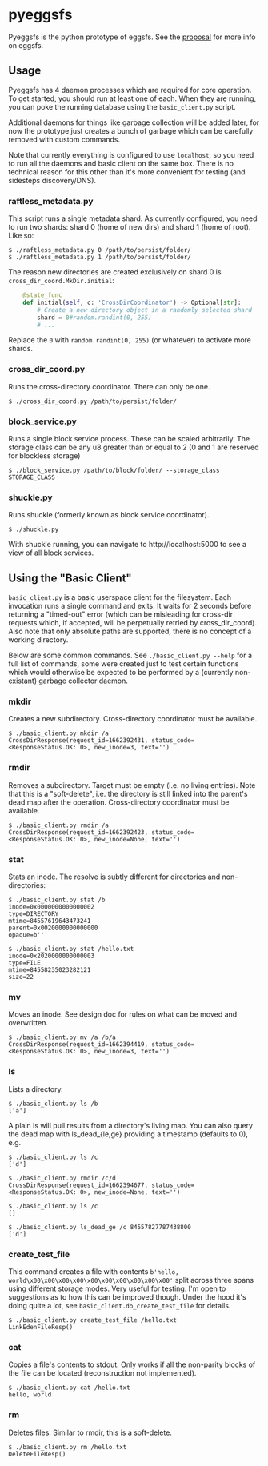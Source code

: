 # pyeggsfs

Pyeggsfs is the python prototype of eggsfs. See the [proposal](https://xtxmarketscom.sharepoint.com/:w:/s/ECN/EdVNBAzB7klPsVw6CxkfAvwB0LGu4pbtf-Gafr0tMnWNKw?e=2LaGl8) for more info on eggsfs.

## Usage

Pyeggsfs has 4 daemon processes which are required for core operation. To get started, you should run at least one of each. When they are running, you can poke the running database using the `basic_client.py` script.

Additional daemons for things like garbage collection will be added later, for now the prototype just creates a bunch of garbage which can be carefully removed with custom commands.

Note that currently everything is configured to use `localhost`, so you need to run all the daemons and basic client on the same box. There is no technical reason for this other than it's more convenient for testing (and sidesteps discovery/DNS).

### raftless_metadata.py

This script runs a single metadata shard. As currently configured, you need to run two shards: shard 0 (home of new dirs) and shard 1 (home of root). Like so:

```
$ ./raftless_metadata.py 0 /path/to/persist/folder/
$ ./raftless_metadata.py 1 /path/to/persist/folder/
```

The reason new directories are created exclusively on shard 0 is `cross_dir_coord.MkDir.initial`:

```python
    @state_func
    def initial(self, c: 'CrossDirCoordinator') -> Optional[str]:
        # Create a new directory object in a randomly selected shard
        shard = 0#random.randint(0, 255)
        # ...
```
Replace the `0` with `random.randint(0, 255)` (or whatever) to activate more shards.

### cross_dir_coord.py

Runs the cross-directory coordinator. There can only be one.

```
$ ./cross_dir_coord.py /path/to/persist/folder/
```

### block_service.py

Runs a single block service process. These can be scaled arbitrarily. The storage class can be any u8 greater than or equal to 2 (0 and 1 are reserved for blockless storage)

```
$ ./block_service.py /path/to/block/folder/ --storage_class STORAGE_CLASS
```

### shuckle.py

Runs shuckle (formerly known as block service coordinator).

```
$ ./shuckle.py
```

With shuckle running, you can navigate to http://localhost:5000 to see a view of all block services.

## Using the "Basic Client"

`basic_client.py` is a basic userspace client for the filesystem. Each invocation runs a single command and exits. It waits for 2 seconds before returning a "timed-out" error (which can be misleading for cross-dir requests which, if accepted, will be perpetually retried by cross_dir_coord). Also note that only absolute paths are supported, there is no concept of a working directory.

Below are some common commands. See `./basic_client.py --help` for a full list of commands, some were created just to test certain functions which would otherwise be expected to be performed by a (currently non-existant) garbage collector daemon.

### mkdir

Creates a new subdirectory. Cross-directory coordinator must be available.

```
$ ./basic_client.py mkdir /a
CrossDirResponse(request_id=1662392431, status_code=<ResponseStatus.OK: 0>, new_inode=3, text='')
```

### rmdir

Removes a subdirectory. Target must be empty (i.e. no living entries). Note that this is a "soft-delete", i.e. the directory is still linked into the parent's dead map after the operation. Cross-directory coordinator must be available.

```
$ ./basic_client.py rmdir /a
CrossDirResponse(request_id=1662392423, status_code=<ResponseStatus.OK: 0>, new_inode=None, text='')
```

### stat

Stats an inode. The resolve is subtly different for directories and non-directories:

```
$ ./basic_client.py stat /b
inode=0x0000000000000002
type=DIRECTORY
mtime=84557619643473241
parent=0x0020000000000000
opaque=b''
```

```
$ ./basic_client.py stat /hello.txt
inode=0x2020000000000003
type=FILE
mtime=84558235023282121
size=22
```

### mv

Moves an inode. See design doc for rules on what can be moved and overwritten.

```
$ ./basic_client.py mv /a /b/a
CrossDirResponse(request_id=1662394419, status_code=<ResponseStatus.OK: 0>, new_inode=3, text='')
```

### ls

Lists a directory.

```
$ ./basic_client.py ls /b
['a']
```

A plain ls will pull results from a directory's living map. You can also query the dead map with ls_dead_{le,ge} providing a timestamp (defaults to 0), e.g.

```
$ ./basic_client.py ls /c
['d']

$ ./basic_client.py rmdir /c/d
CrossDirResponse(request_id=1662394677, status_code=<ResponseStatus.OK: 0>, new_inode=None, text='')

$ ./basic_client.py ls /c
[]

$ ./basic_client.py ls_dead_ge /c 84557827787438800
['d']
```

### create_test_file

This command creates a file with contents `b'hello, world\x00\x00\x00\x00\x00\x00\x00\x00\x00\x00'` split across three spans using different storage modes. Very useful for testing. I'm open to suggestions as to how this can be improved though. Under the hood it's doing quite a lot, see `basic_client.do_create_test_file` for details.

```
$ ./basic_client.py create_test_file /hello.txt
LinkEdenFileResp()
```

### cat

Copies a file's contents to stdout. Only works if all the non-parity blocks of the file can be located (reconstruction not implemented).

```
$ ./basic_client.py cat /hello.txt
hello, world
```

### rm

Deletes files. Similar to rmdir, this is a soft-delete.

```
$ ./basic_client.py rm /hello.txt
DeleteFileResp()
```
